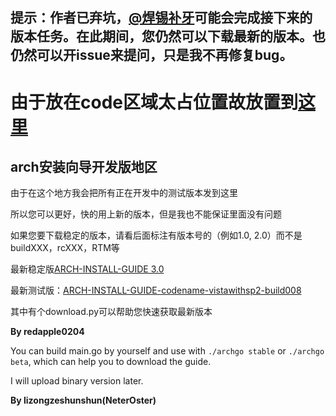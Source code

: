 ## 提示：作者已弃坑，[@焊锡补牙](http://tieba.baidu.com/home/main/?un=%E7%84%8A%E9%94%A1%E8%A1%A5%E7%89%99&ie=utf-8&fr=frs)可能会完成接下来的版本任务。在此期间，您仍然可以下载最新的版本。也仍然可以开issue来提问，只是我不再修复bug。
# 由于放在code区域太占位置故放置到[这里](https://github.com/redapple0204/my-boring-python/releases/tag/arch-install-guide)

## arch安装向导开发版地区

由于在这个地方我会把所有正在开发中的测试版本发到这里

所以您可以更好，快的用上新的版本，但是我也不能保证里面没有问题

如果您要下载稳定的版本，请看后面标注有版本号的（例如1.0, 2.0）而不是buildXXX，rcXXX，RTM等

最新稳定版[ARCH-INSTALL-GUIDE 3.0](https://github.com/redapple0204/my-boring-python/blob/master/ARCH-INSTALL-GUIDE/ARCH-INSTALL-GUIDE3.0.doc?raw=true)

最新测试版：[ARCH-INSTALL-GUIDE-codename-vistawithsp2-build008](https://github.com/redapple0204/my-boring-python/blob/master/ARCH-INSTALL-GUIDE/ARCH-INSTALL-GUIDE-code-name-vistawithsp2-build-008.doc?raw=true)

其中有个download.py可以帮助您快速获取最新版本

**By redapple0204**

You can build main.go by yourself and use with `./archgo stable` or `./archgo beta`, which can help you to download the guide.

I will upload binary version later.

**By lizongzeshunshun(NeterOster)**
